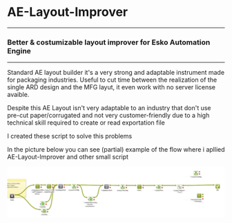 # AE-Layout-Improver

---

### Better &amp; costumizable layout improver for Esko Automation Engine

---


Standard AE layout builder it's a very strong and adaptable instrument made for packaging industries. Useful to cut time between the realization of the single ARD design and the MFG layut, it even work with no server license avaible. 

Despite this AE Layout isn't very adaptable to an industry that don't use pre-cut paper/corrugated and not very customer-friendly due to a high technical skill required to create or read exportation file

I created these script to solve this problems

In the picture below you can see (partial) example of the flow where i apllied AE-Layout-Improver and other small script

![alt text](AE-Layout-Improver/flux_example-01.png "AE flow example")


